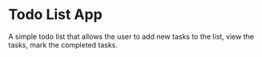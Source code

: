 # Todo List App

A simple todo list that allows the user to add new tasks to the list, view the tasks, mark the completed tasks.
